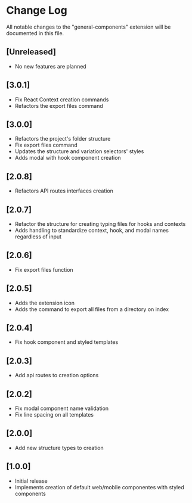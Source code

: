 # Change Log

All notable changes to the "general-components" extension will be documented in this file.

## [Unreleased]

- No new features are planned

## [3.0.1]

- Fix React Context creation commands
- Refactors the export files command

## [3.0.0]

- Refactors the project's folder structure
- Fix export files command
- Updates the structure and variation selectors' styles
- Adds modal with hook component creation

## [2.0.8]

- Refactors API routes interfaces creation

## [2.0.7]

- Refactor the structure for creating typing files for hooks and contexts
- Adds handling to standardize context, hook, and modal names regardless of input

## [2.0.6]

- Fix export files function

## [2.0.5]

- Adds the extension icon
- Adds the command to export all files from a directory on index

## [2.0.4]

- Fix hook component and styled templates

## [2.0.3]

- Add api routes to creation options

## [2.0.2]

- Fix modal component name validation
- Fix line spacing on all templates

## [2.0.0]

- Add new structure types to creation

## [1.0.0]

- Initial release
- Implements creation of default web/mobile componentes with styled components
